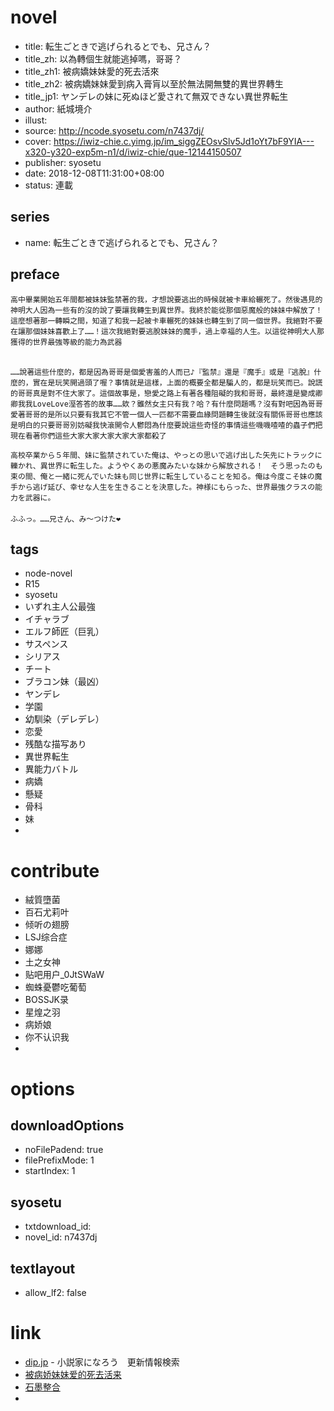 # novel

- title: 転生ごときで逃げられるとでも、兄さん？
- title_zh: 以為轉個生就能逃掉嗎，哥哥？
- title_zh1: 被病嬌妹妹愛的死去活來
- title_zh2: 被病嬌妹妹愛到病入膏肓以至於無法開無雙的異世界轉生
- title_jp1: ヤンデレの妹に死ぬほど愛されて無双できない異世界転生
- author: 紙城境介
- illust:
- source: http://ncode.syosetu.com/n7437dj/
- cover: https://iwiz-chie.c.yimg.jp/im_siggZEOsvSlv5Jd1oYt7bF9YIA---x320-y320-exp5m-n1/d/iwiz-chie/que-12144150507
- publisher: syosetu
- date: 2018-12-08T11:31:00+08:00
- status: 連載

## series

- name: 転生ごときで逃げられるとでも、兄さん？

## preface


```
高中畢業開始五年間都被妹妹監禁著的我，才想說要逃出的時候就被卡車給輾死了。然後遇見的神明大人因為一些有的沒的說了要讓我轉生到異世界。我終於能從那個惡魔般的妹妹中解放了！這麼想著那一轉瞬之間，知道了和我一起被卡車輾死的妹妹也轉生到了同一個世界。我絕對不要在讓那個妹妹喜歡上了……！這次我絕對要逃脫妹妹的魔手，過上幸福的人生。以這從神明大人那獲得的世界最強等級的能力為武器

　　　　　　　　　　　　　　　　　　　　　　　　　　　　　　　　　　　　　　　　　　　　　　　　　　　　　　　　　　　　　　　　　　　　　　　　　　　　　　　　　　　　　　　　　　　　　　　　　　　　　　　　　　　　　　　　　　　　　　　　　　　　　　　　　　　　　　　　　　　　　　　　　　　　　　　　　　　　　　　　　　　　　　　　　　　　　　　　　　　　　　　　　　　　　　　　　　　　　　　　　　　　　　　　　　　　　　　　　　　　　　　　　　　　　　　　　　　　　　　　　　　　　　　　　　　　　　　　　　　　　　　　　　　　　　　　　　　　　　　　　　　　　　　　　　　　　　　　　　　　　　　　　　　　　　　　　　　　　　　　　　　　　　　　　　　　　　　　　　　　　　　　　　　　　　　　　　　　　　　　　　　　　　　　　　　　　　　　　　　　　　　　　　　　　　　　　　　　　　　　　　　　　　　　　　　　　　　　　　　　　　　
……說著這些什麼的，都是因為哥哥是個愛害羞的人而已♪『監禁』還是『魔手』或是『逃脫』什麼的，實在是玩笑開過頭了喔？事情就是這樣，上面的概要全都是騙人的，都是玩笑而已。說謊的哥哥真是對不住大家了。這個故事是，戀愛之路上有著各種阻礙的我和哥哥，最終還是變成卿卿我我LoveLove溼答答的故事……欸？雖然女主只有我？哈？有什麼問題嗎？沒有對吧因為哥哥愛著哥哥的是所以只要有我其它不管一個人一匹都不需要血緣問題轉生後就沒有關係哥哥也應該是明白的只要哥哥別妨礙我快滾開令人鬱悶為什麼要說這些奇怪的事情這些嘰嘰喳喳的蟲子們把現在看著你們這些大家大家大家大家大家都殺了

高校卒業から５年間、妹に監禁されていた俺は、やっとの思いで逃げ出した矢先にトラックに轢かれ、異世界に転生した。ようやくあの悪魔みたいな妹から解放される！　そう思ったのも束の間、俺と一緒に死んでいた妹も同じ世界に転生していることを知る。俺は今度こそ妹の魔手から逃げ延び、幸せな人生を生きることを決意した。神様にもらった、世界最強クラスの能力を武器に。
　　　　　　　　　　　　　　　　　　　　　　　　　　　　　　　　　　　　　　　　　　　　　　　　　　　　　　　　　　　　　　　　　　　　　　　　　　　　　　　　　　　　　　　　　　　　　　　　　　　　　　　　　　　　　　　　　　　　　　　　　　　　　　　　　　　　　　　　　　　　　　　　　　　　　　　　　　　　　　　　　　　　　　　　　　　　　　　　　　　　　　　　　　　　　　　　　　　　　　　　　　　　　　　　　　　　　　　　　　　　　　　　　　　　　　　　　　　　　　　　　　　　　　　　　　　　　　　　　　　　　　　　　　　　　　　　　　　　　　　　　　　　　　　　　　　　　　　　　　　　　　　　　　　　　　　　　　　　　　　　　　　　　　　　　　　　　　　　　　　　　　　　　　　　　　　　　　　　　　　　　　　　　　　　　　　　　　　　　　　　　　　　　　　　　　　　　　　　　　　　　　　　　　　　　　　　　　　　　　　　　　　
ふふっ。……兄さん、み～つけた❤
```

## tags

- node-novel
- R15
- syosetu
- いずれ主人公最強
- イチャラブ
- エルフ師匠（巨乳）
- サスペンス
- シリアス
- チート
- ブラコン妹（最凶）
- ヤンデレ
- 学園
- 幼馴染（デレデレ）
- 恋愛
- 残酷な描写あり
- 異世界転生
- 異能力バトル
- 病嬌
- 懸疑
- 骨科
- 妹
- 

# contribute

- 絨質墮菌
- 百石尤莉叶
- 倾听の翅膀
- LSJ综合症
- 娜娜
- 土之女神
- 贴吧用户_0JtSWaW
- 蜘蛛憂鬱吃葡萄
- BOSSJK录
- 星煌之羽
- 病娇娘
- 你不认识我
- 

# options

## downloadOptions

- noFilePadend: true
- filePrefixMode: 1
- startIndex: 1

## syosetu

- txtdownload_id:
- novel_id: n7437dj

## textlayout

- allow_lf2: false

# link

- [dip.jp](https://narou.nar.jp/search.php?text=n7437dj&novel=all&genre=all&new_genre=all&length=0&down=0&up=100) - 小説家になろう　更新情報検索
- [被病娇妹妹爱的死去活来](https://tieba.baidu.com/f?kw=%E8%A2%AB%E7%97%85%E5%A8%87%E5%A6%B9%E5%A6%B9%E7%88%B1%E7%9A%84%E6%AD%BB%E5%8E%BB%E6%B4%BB%E6%9D%A5&ie=utf-8 "被病娇妹妹爱的死去活来")
- [石墨整合](https://shimo.im/docs/ARkNdGT5kR00USzY)
- 



